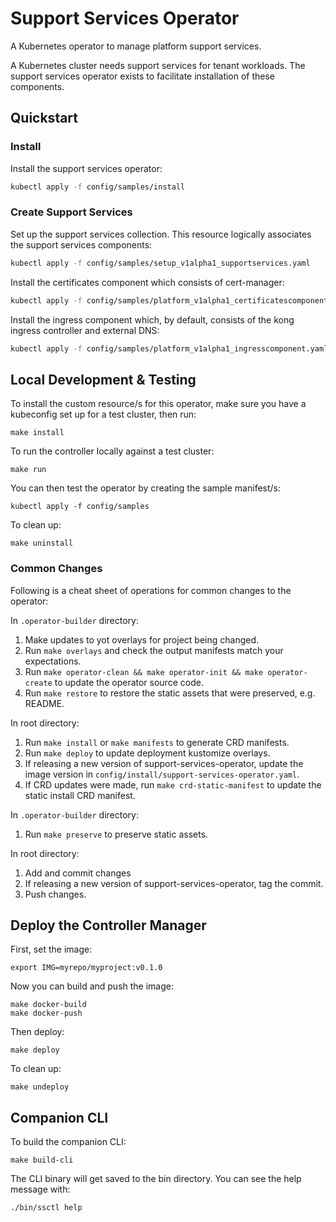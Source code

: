 # Support Services Operator

A Kubernetes operator to manage platform support services.

A Kubernetes cluster needs support services for tenant workloads.  The support
services operator exists to facilitate installation of these components.

## Quickstart

### Install

Install the support services operator:

```bash
kubectl apply -f config/samples/install
```

### Create Support Services

Set up the support services collection.  This resource logically associates the
support services components:

```bash
kubectl apply -f config/samples/setup_v1alpha1_supportservices.yaml
```

Install the certificates component which consists of cert-manager:

```bash
kubectl apply -f config/samples/platform_v1alpha1_certificatescomponent.yaml
```

Install the ingress component which, by default, consists of the kong ingress
controller and external DNS:

```bash
kubectl apply -f config/samples/platform_v1alpha1_ingresscomponent.yaml
```

## Local Development & Testing

To install the custom resource/s for this operator, make sure you have a
kubeconfig set up for a test cluster, then run:

    make install

To run the controller locally against a test cluster:

    make run

You can then test the operator by creating the sample manifest/s:

    kubectl apply -f config/samples

To clean up:

    make uninstall

### Common Changes

Following is a cheat sheet of operations for common changes to the operator:

In `.operator-builder` directory:

1. Make updates to yot overlays for project being changed.
2. Run `make overlays` and check the output manifests match your expectations.
3. Run `make operator-clean && make operator-init && make operator-create` to
   update the operator source code.
4. Run `make restore` to restore the static assets that were preserved, e.g.
   README.

In root directory:

1. Run `make install` or `make manifests` to generate CRD manifests.
2. Run `make deploy` to update deployment kustomize overlays.
3. If releasing a new version of support-services-operator, update the image
   version in `config/install/support-services-operator.yaml`.
4. If CRD updates were made, run `make crd-static-manifest` to update the static
   install CRD manifest.

In `.operator-builder` directory:

1. Run `make preserve` to preserve static assets.

In root directory:

1. Add and commit changes
2. If releasing a new version of support-services-operator, tag the commit.
3. Push changes.

## Deploy the Controller Manager

First, set the image:

    export IMG=myrepo/myproject:v0.1.0

Now you can build and push the image:

    make docker-build
    make docker-push

Then deploy:

    make deploy

To clean up:

    make undeploy

## Companion CLI

To build the companion CLI:

    make build-cli

The CLI binary will get saved to the bin directory.  You can see the help
message with:

    ./bin/ssctl help
